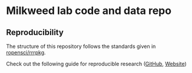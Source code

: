 # Milkweed lab code and data repo

## Reproducibility

The structure of this repository follows the standards given in [ropensci/rrrpkg](https://github.com/ropensci/rrrpkg).

Check out the following guide for reproducible research ([GitHub](https://github.com/ropensci/reproducibility-guide), [Website](http://ropensci.github.io/reproducibility-guide/))
